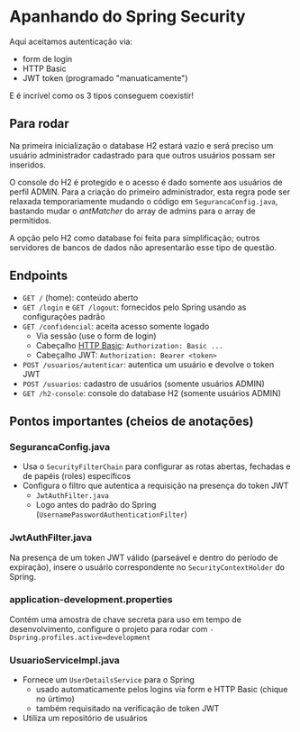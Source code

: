 # Apanhando do Spring Security

Aqui aceitamos autenticação via:
* form de login
* HTTP Basic
* JWT token (programado "manuaticamente")

E é incrível como os 3 tipos conseguem coexistir!

## Para rodar

Na primeira inicialização o database H2 estará vazio e será preciso um usuário administrador cadastrado para que outros usuários possam ser inseridos.

O console do H2 é protegido e o acesso é dado somente aos usuários de perfil ADMIN. Para a criação do primeiro administrador, 
esta regra pode ser relaxada temporariamente mudando o código em `SegurancaConfig.java`, bastando mudar o _antMatcher_ do array de admins para
o array de permitidos.

A opção pelo H2 como database foi feita para simplificação; outros servidores de bancos de dados não apresentarão esse tipo de questão.

## Endpoints

* `GET /` (home): conteúdo aberto
* `GET /login` e `GET /logout`: fornecidos pelo Spring usando as configurações padrão
* `GET /confidencial`: aceita acesso somente logado
  *  Via sessão (use o form de login)
  *  Cabeçalho [HTTP Basic](https://developer.mozilla.org/pt-BR/docs/Web/HTTP/Authentication): `Authorization: Basic ...`
  *  Cabeçalho JWT: `Authorization: Bearer <token>`
* `POST /usuarios/autenticar`: autentica um usuário e devolve o token JWT
* `POST /usuarios`: cadastro de usuários (somente usuários ADMIN)
* `GET /h2-console`: console do database H2 (somente usuários ADMIN)

## Pontos importantes (cheios de anotações)

### SegurancaConfig.java

* Usa o `SecurityFilterChain` para configurar as rotas abertas, fechadas e de papéis (roles) específicos
* Configura o filtro que autentica a requisição na presença do token JWT
  * `JwtAuthFilter.java`
  * Logo antes do padrão do Spring (`UsernamePasswordAuthenticationFilter`)

### JwtAuthFilter.java

Na presença de um token JWT válido (parseável e dentro do período de expiração), insere o usuário correspondente
no `SecurityContextHolder` do Spring.

### application-development.properties

Contém uma amostra de chave secreta para uso em tempo de desenvolvimento, configure o projeto para rodar com
`-Dspring.profiles.active=development`

### UsuarioServiceImpl.java

* Fornece um `UserDetailsService` para o Spring
  * usado automaticamente pelos logins via form e HTTP Basic (chique no úrtimo)
  * também requisitado na verificação de token JWT
* Utiliza um repositório de usuários

